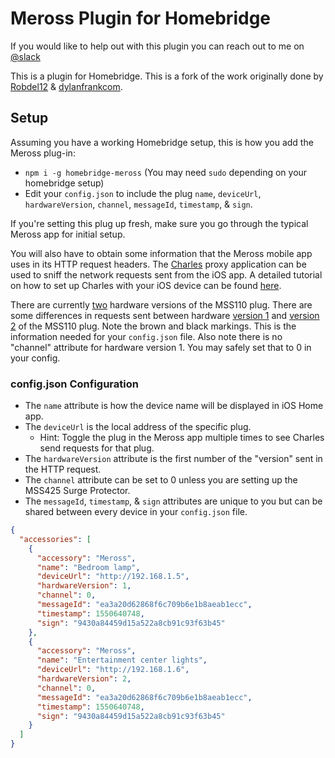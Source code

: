 #  Meross Plugin for Homebridge

If you would like to help out with this plugin you can reach out to me on [@slack](http://homebridgeteam.slack.com/)

This is a plugin for Homebridge. This is a fork of the work originally done by [Robdel12](https://github.com/Robdel12) & [dylanfrankcom](https://github.com/dylanfrankcom).

## Setup

Assuming you have a working Homebridge setup, this is how you add the
Meross plug-in:

- `npm i -g homebridge-meross` (You may need `sudo` depending on
  your homebridge setup)
- Edit your `config.json` to include the plug `name`, `deviceUrl`, `hardwareVersion`, `channel`,
  `messageId`, `timestamp`, & `sign`.

If you're setting this plug up fresh, make sure you go through the
typical Meross app for initial setup.

You will also have to obtain some information that the Meross mobile
app uses in its HTTP request headers. The [Charles](https://www.charlesproxy.com)
proxy application can be used to sniff the network requests sent from the iOS app.
A detailed tutorial on how to set up Charles with your iOS device can be found
[here](https://www.raywenderlich.com/641-charles-proxy-tutorial-for-ios).

There are currently
[two](https://user-images.githubusercontent.com/11139929/57955871-0cca8480-78c5-11e9-8185-6efd358bd1b1.png)
hardware versions of the MSS110 plug.
There are some differences in requests sent between hardware
[version 1](https://user-images.githubusercontent.com/11139929/57955231-50bc8a00-78c3-11e9-9989-1d390cc7ca42.png)
and
[version 2](https://user-images.githubusercontent.com/11139929/57955272-6b8efe80-78c3-11e9-9bc0-2a54a97d9ac9.png)
of the MSS110 plug. Note the brown and black markings.
This is the information needed for your `config.json` file.
Also note there is no "channel" attribute for hardware version 1.
You may safely set that to 0 in your config.

### config.json Configuration

- The `name` attribute is how the device name will be displayed in iOS Home app.
- The `deviceUrl` is the local address of the specific plug.
  - Hint: Toggle the plug in the Meross app multiple times to see Charles send requests for that plug.
- The `hardwareVersion` attribute is the first number of the "version" sent in the HTTP request.
- The `channel` attribute can be set to 0 unless you are setting up the MSS425 Surge Protector.
- The `messageId`, `timestamp`, & `sign` attributes are unique to you but
  can be shared between every device in your `config.json` file.

``` json
{
  "accessories": [
    {
      "accessory": "Meross",
      "name": "Bedroom lamp",
      "deviceUrl": "http://192.168.1.5",
      "hardwareVersion": 1,
      "channel": 0,
      "messageId": "ea3a20d62868f6c709b6e1b8aeab1ecc",
      "timestamp": 1550640748,
      "sign": "9430a84459d15a522a8cb91c93f63b45"
    },
    {
      "accessory": "Meross",
      "name": "Entertainment center lights",
      "deviceUrl": "http://192.168.1.6",
      "hardwareVersion": 2,
      "channel": 0,
      "messageId": "ea3a20d62868f6c709b6e1b8aeab1ecc",
      "timestamp": 1550640748,
      "sign": "9430a84459d15a522a8cb91c93f63b45"
    }
  ]
}
```
